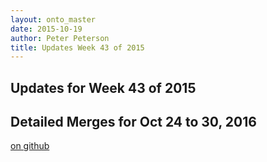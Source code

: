 ```yaml
---
layout: onto_master
date: 2015-10-19
author: Peter Peterson
title: Updates Week 43 of 2015
---
```

Updates for Week 43 of 2015
---------------------------

Detailed Merges for Oct 24 to 30, 2016
--------------------------------------
[on github](https://github.com/mantidproject/mantid/pulls?q=is%3Apr+merged%3A2016-10-25..2016-10-30)

